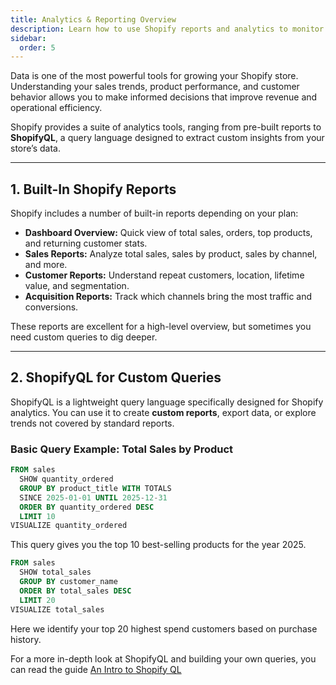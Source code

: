 ```yaml
---
title: Analytics & Reporting Overview
description: Learn how to use Shopify reports and analytics to monitor your store performance and make data-driven decisions.
sidebar:
  order: 5
---
```


Data is one of the most powerful tools for growing your Shopify store. Understanding your sales trends, product performance, and customer behavior allows you to make informed decisions that improve revenue and operational efficiency.

Shopify provides a suite of analytics tools, ranging from pre-built reports to **ShopifyQL**, a query language designed to extract custom insights from your store’s data.

---

## 1. Built-In Shopify Reports

Shopify includes a number of built-in reports depending on your plan:

- **Dashboard Overview:** Quick view of total sales, orders, top products, and returning customer stats.
- **Sales Reports:** Analyze total sales, sales by product, sales by channel, and more.
- **Customer Reports:** Understand repeat customers, location, lifetime value, and segmentation.
- **Acquisition Reports:** Track which channels bring the most traffic and conversions.

These reports are excellent for a high-level overview, but sometimes you need custom queries to dig deeper.

---

## 2. ShopifyQL for Custom Queries

ShopifyQL is a lightweight query language specifically designed for Shopify analytics. You can use it to create **custom reports**, export data, or explore trends not covered by standard reports.

### **Basic Query Example: Total Sales by Product**

```sql
FROM sales
  SHOW quantity_ordered
  GROUP BY product_title WITH TOTALS
  SINCE 2025-01-01 UNTIL 2025-12-31
  ORDER BY quantity_ordered DESC
  LIMIT 10
VISUALIZE quantity_ordered
```

This query gives you the top 10 best-selling products for the year 2025.

```sql
FROM sales
  SHOW total_sales
  GROUP BY customer_name
  ORDER BY total_sales DESC
  LIMIT 20
VISUALIZE total_sales
``` 

Here we identify your top 20 highest spend customers based on purchase history.

For a more in-depth look at ShopifyQL and building your own queries, you can read the guide [An Intro to Shopify QL](#)
